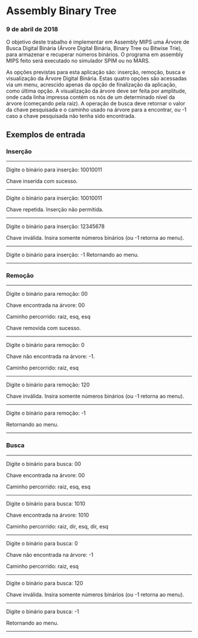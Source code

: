 # Assembly Binary Tree

### 9 de abril de 2018

O objetivo deste trabalho é implementar em Assembly MIPS uma Árvore de Busca Digital Binária
(Árvore Digital Binária, Binary Tree ou Bitwise Trie), para armazenar e recuperar números binários.
O programa em assembly MIPS feito será executado no simulador SPIM ou no MARS.

As opções previstas para esta aplicação são: inserção, remoção, busca e visualização da
Árvore Digital Binária. Estas quatro opções são acessadas via um menu, acrescido apenas da
opção de finalização da aplicação, como última opção. A visualização da árvore deve ser feita por
amplitude, onde cada linha impressa contém os nós de um determinado nível da árvore
(começando pela raiz). A operação de busca deve retornar o valor da chave pesquisada e o
caminho usado na árvore para a encontrar, ou -1 caso a chave pesquisada não tenha sido
encontrada.


## Exemplos de entrada
### Inserção
__________________________________________________________________
Digite o binário para inserção: 10010011

Chave inserida com sucesso.
__________________________________________________________________
Digite o binário para inserção: 10010011

Chave repetida. Inserção não permitida.
__________________________________________________________________
Digite o binário para inserção: 12345678

Chave inválida. Insira somente números binários (ou -1 retorna ao menu).
__________________________________________________________________
Digite o binário para inserção: -1
Retornando ao menu.
__________________________

### Remoção
__________________________________________________________________
Digite o binário para remoção: 00

Chave encontrada na árvore: 00

Caminho percorrido: raiz, esq, esq

Chave removida com sucesso.
__________________________________________________________________
Digite o binário para remoção: 0

Chave não encontrada na árvore: -1.

Caminho percorrido: raiz, esq
__________________________________________________________________
Digite o binário para remoção: 120

Chave inválida. Insira somente números binários (ou -1 retorna ao menu).
__________________________________________________________________
Digite o binário para remoção: -1

Retornando ao menu.
_________________________________________________________________

### Busca
__________________________________________________________________
Digite o binário para busca: 00

Chave encontrada na árvore: 00

Caminho percorrido: raiz, esq, esq
__________________________________________________________________
Digite o binário para busca: 1010

Chave encontrada na árvore: 1010

Caminho percorrido: raiz, dir, esq, dir, esq
__________________________________________________________________
Digite o binário para busca: 0

Chave não encontrada na árvore: -1

Caminho percorrido: raiz, esq
__________________________________________________________________
Digite o binário para busca: 120

Chave inválida. Insira somente números binários (ou -1 retorna ao menu).
__________________________________________________________________
Digite o binário para busca: -1

Retornando ao menu.
___________________________

